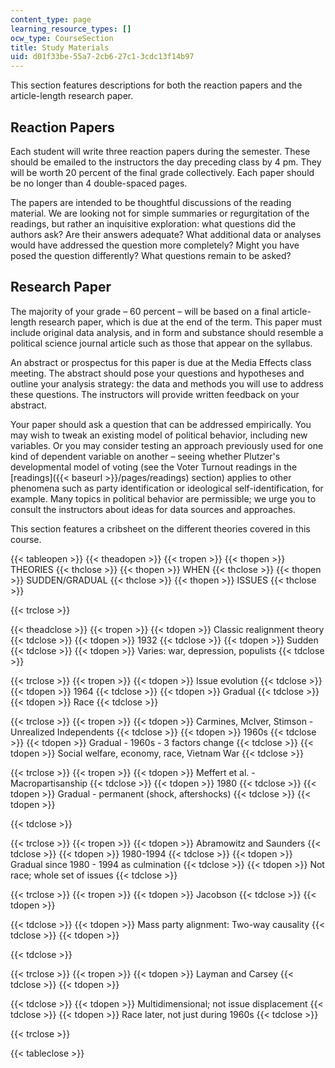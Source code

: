 ```yaml
---
content_type: page
learning_resource_types: []
ocw_type: CourseSection
title: Study Materials
uid: d01f33be-55a7-2cb6-27c1-3cdc13f14b97
---
```


This section features descriptions for both the reaction papers and the article-length research paper.

Reaction Papers
---------------

Each student will write three reaction papers during the semester. These should be emailed to the instructors the day preceding class by 4 pm. They will be worth 20 percent of the final grade collectively. Each paper should be no longer than 4 double-spaced pages.

The papers are intended to be thoughtful discussions of the reading material. We are looking not for simple summaries or regurgitation of the readings, but rather an inquisitive exploration: what questions did the authors ask? Are their answers adequate? What additional data or analyses would have addressed the question more completely? Might you have posed the question differently? What questions remain to be asked?

Research Paper
--------------

The majority of your grade – 60 percent – will be based on a final article-length research paper, which is due at the end of the term. This paper must include original data analysis, and in form and substance should resemble a political science journal article such as those that appear on the syllabus.

An abstract or prospectus for this paper is due at the Media Effects class meeting. The abstract should pose your questions and hypotheses and outline your analysis strategy: the data and methods you will use to address these questions. The instructors will provide written feedback on your abstract.

Your paper should ask a question that can be addressed empirically. You may wish to tweak an existing model of political behavior, including new variables. Or you may consider testing an approach previously used for one kind of dependent variable on another – seeing whether Plutzer's developmental model of voting (see the Voter Turnout readings in the [readings]({{< baseurl >}}/pages/readings) section) applies to other phenomena such as party identification or ideological self-identification, for example. Many topics in political behavior are permissible; we urge you to consult the instructors about ideas for data sources and approaches.

This section features a cribsheet on the different theories covered in this course.

{{< tableopen >}}
{{< theadopen >}}
{{< tropen >}}
{{< thopen >}}
THEORIES
{{< thclose >}}
{{< thopen >}}
WHEN
{{< thclose >}}
{{< thopen >}}
SUDDEN/GRADUAL
{{< thclose >}}
{{< thopen >}}
ISSUES
{{< thclose >}}

{{< trclose >}}

{{< theadclose >}}
{{< tropen >}}
{{< tdopen >}}
Classic realignment theory
{{< tdclose >}}
{{< tdopen >}}
1932
{{< tdclose >}}
{{< tdopen >}}
Sudden
{{< tdclose >}}
{{< tdopen >}}
Varies: war, depression, populists
{{< tdclose >}}

{{< trclose >}}
{{< tropen >}}
{{< tdopen >}}
Issue evolution
{{< tdclose >}}
{{< tdopen >}}
1964
{{< tdclose >}}
{{< tdopen >}}
Gradual
{{< tdclose >}}
{{< tdopen >}}
Race
{{< tdclose >}}

{{< trclose >}}
{{< tropen >}}
{{< tdopen >}}
Carmines, McIver, Stimson - Unrealized Independents
{{< tdclose >}}
{{< tdopen >}}
1960s
{{< tdclose >}}
{{< tdopen >}}
Gradual - 1960s - 3 factors change
{{< tdclose >}}
{{< tdopen >}}
Social welfare, economy, race, Vietnam War
{{< tdclose >}}

{{< trclose >}}
{{< tropen >}}
{{< tdopen >}}
Meffert et al. - Macropartisanship
{{< tdclose >}}
{{< tdopen >}}
1980
{{< tdclose >}}
{{< tdopen >}}
Gradual - permanent (shock, aftershocks)
{{< tdclose >}}
{{< tdopen >}}

{{< tdclose >}}

{{< trclose >}}
{{< tropen >}}
{{< tdopen >}}
Abramowitz and Saunders
{{< tdclose >}}
{{< tdopen >}}
1980-1994
{{< tdclose >}}
{{< tdopen >}}
Gradual since 1980 - 1994 as culmination
{{< tdclose >}}
{{< tdopen >}}
Not race; whole set of issues
{{< tdclose >}}

{{< trclose >}}
{{< tropen >}}
{{< tdopen >}}
Jacobson
{{< tdclose >}}
{{< tdopen >}}

{{< tdclose >}}
{{< tdopen >}}
Mass party alignment: Two-way causality
{{< tdclose >}}
{{< tdopen >}}

{{< tdclose >}}

{{< trclose >}}
{{< tropen >}}
{{< tdopen >}}
Layman and Carsey
{{< tdclose >}}
{{< tdopen >}}

{{< tdclose >}}
{{< tdopen >}}
Multidimensional; not issue displacement
{{< tdclose >}}
{{< tdopen >}}
Race later, not just during 1960s
{{< tdclose >}}

{{< trclose >}}

{{< tableclose >}}